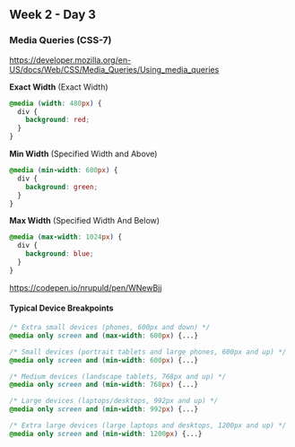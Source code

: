 ## Week 2 - Day 3

### Media Queries (CSS-7)

https://developer.mozilla.org/en-US/docs/Web/CSS/Media_Queries/Using_media_queries

**Exact Width** (Exact Width)

```css
@media (width: 480px) {
  div {
    background: red;
  }
}
```

**Min Width** (Specified Width and Above)

```css
@media (min-width: 600px) {
  div {
    background: green;
  }
}
```

**Max Width** (Specified Width And Below)

```css
@media (max-width: 1024px) {
  div {
    background: blue;
  }
}
```



https://codepen.io/nrupuld/pen/WNewBjj

#### Typical Device Breakpoints

```css
/* Extra small devices (phones, 600px and down) */
@media only screen and (max-width: 600px) {...} 

/* Small devices (portrait tablets and large phones, 600px and up) */
@media only screen and (min-width: 600px) {...} 

/* Medium devices (landscape tablets, 768px and up) */
@media only screen and (min-width: 768px) {...} 

/* Large devices (laptops/desktops, 992px and up) */
@media only screen and (min-width: 992px) {...} 

/* Extra large devices (large laptops and desktops, 1200px and up) */
@media only screen and (min-width: 1200px) {...}
```